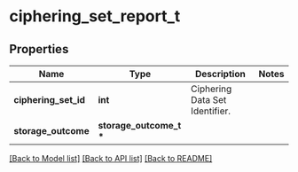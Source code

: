 # ciphering_set_report_t

## Properties
Name | Type | Description | Notes
------------ | ------------- | ------------- | -------------
**ciphering_set_id** | **int** | Ciphering Data Set Identifier. | 
**storage_outcome** | **storage_outcome_t \*** |  | 

[[Back to Model list]](../README.md#documentation-for-models) [[Back to API list]](../README.md#documentation-for-api-endpoints) [[Back to README]](../README.md)


